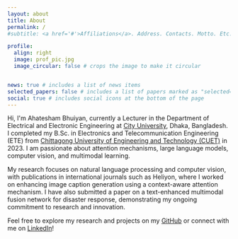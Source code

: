 ```yaml
---
layout: about
title: About
permalink: /
#subtitle: <a href='#'>Affiliations</a>. Address. Contacts. Motto. Etc.

profile:
  align: right
  image: prof_pic.jpg
  image_circular: false # crops the image to make it circular


news: true # includes a list of news items
selected_papers: false # includes a list of papers marked as "selected={true}"
social: true # includes social icons at the bottom of the page
---
```


Hi, I'm Ahatesham Bhuiyan, currently a Lecturer in the Department of Electrical and Electronic Engineering at [City University](https://www.cityuniversity.edu.bd/), Dhaka, Bangladesh. I completed my B.Sc. in Electronics and Telecommunication Engineering (ETE) from [Chittagong University of Engineering and Technology (CUET)](https://www.cuet.ac.bd/) in 2023. I am passionate about attention mechanisms, large language models, computer vision, and multimodal learning.

My research focuses on natural language processing and computer vision, with publications in international journals such as Heliyon, where I worked on enhancing image caption generation using a context-aware attention mechanism. I have also submitted a paper on a text-enhanced multimodal fusion network for disaster response, demonstrating my ongoing commitment to research and innovation.

Feel free to explore my research and projects on my [GitHub](https://github.com/ahatesham02) or connect with me on [LinkedIn](https://www.linkedin.com/in/ahatesham-bhuiyan-4b5927169/)!
